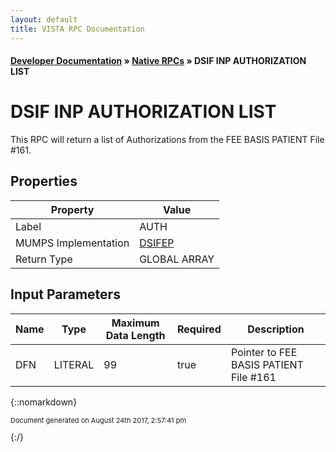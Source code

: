```yaml
---
layout: default
title: VISTA RPC Documentation
---
```


#### [Developer Documentation](../index) &#187; [Native RPCs](TableOfContents) &#187; DSIF INP AUTHORIZATION LIST<br/>
# DSIF INP AUTHORIZATION LIST

This RPC will return a list of Authorizations from the FEE BASIS PATIENT File #161.

## Properties

Property | Value
--- | ---
Label | AUTH
MUMPS Implementation | [DSIFEP](http://code.osehra.org/dox/Routine_DSIFEP_source.html)
Return Type | GLOBAL ARRAY


## Input Parameters

Name | Type | Maximum Data Length | Required | Description
--- | --- | --- | --- | ---
DFN | LITERAL | 99 | true | Pointer to FEE BASIS PATIENT File #161



{::nomarkdown} <br/><p style="font-size: 11px">Document generated on August 24th 2017, 2:57:41 pm</p>{:/}